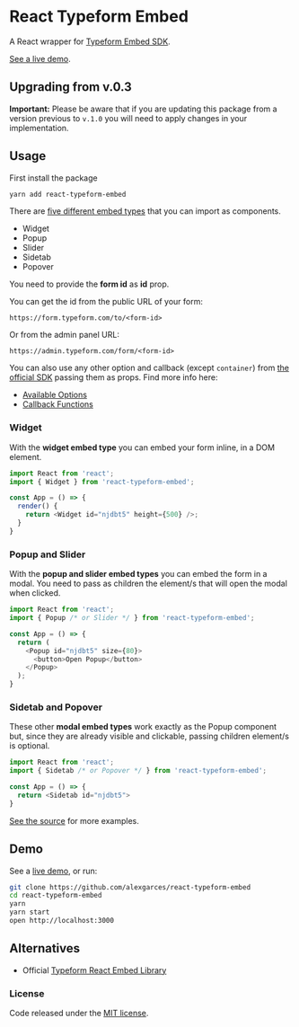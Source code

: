 # React Typeform Embed

A React wrapper for [Typeform Embed SDK](https://developer.typeform.com/embed/).

[See a live demo](https://alexgarces.github.io/react-typeform-embed/).

## Upgrading from v.0.3

**Important:** Please be aware that if you are updating this package from a version previous to `v.1.0` you will need to apply changes in your implementation.

## Usage

First install the package

```bash
yarn add react-typeform-embed
```

There are [five different embed types](https://developer.typeform.com/embed/vanilla/#embed-types) that you can import as components.

- Widget
- Popup
- Slider
- Sidetab
- Popover

You need to provide the **form id** as **id** prop.

You can get the id from the public URL of your form:

`https://form.typeform.com/to/<form-id>`

Or from the admin panel URL:

`https://admin.typeform.com/form/<form-id>`

You can also use any other option and callback (except `container`) from [the official SDK](https://developer.typeform.com/embed/) passing them as props. Find more info here:

- [Available Options](https://developer.typeform.com/embed/configuration/#available-options)
- [Callback Functions](https://developer.typeform.com/embed/callbacks/)

### Widget

With the **widget embed type** you can embed your form inline, in a DOM element.

```js
import React from 'react';
import { Widget } from 'react-typeform-embed';

const App = () => {
  render() {
    return <Widget id="njdbt5" height={500} />;
  }
}
```

### Popup and Slider

With the **popup and slider embed types** you can embed the form in a modal. You need to pass as children the element/s that will open the modal when clicked.

```js
import React from 'react';
import { Popup /* or Slider */ } from 'react-typeform-embed';

const App = () => {
  return (
    <Popup id="njdbt5" size={80}>
      <button>Open Popup</button>
    </Popup>
  );
}
```

### Sidetab and Popover

These other **modal embed types** work exactly as the Popup component but, since they are already visible and clickable, passing children element/s is optional.

```js
import React from 'react';
import { Sidetab /* or Popover */ } from 'react-typeform-embed';

const App = () => {
  return <Sidetab id="njdbt5">
}
```

[See the source](https://github.com/alexgarces/react-typeform-embed/tree/master/src/examples) for more examples.

## Demo

See a [live demo](https://alexgarces.github.io/react-typeform-embed/), or run:

```bash
git clone https://github.com/alexgarces/react-typeform-embed
cd react-typeform-embed
yarn
yarn start
open http://localhost:3000
```

## Alternatives

- Official [Typeform React Embed Library](https://github.com/Typeform/embed/tree/main/packages/embed-react)


### License

Code released under the [MIT license](LICENSE.txt).
